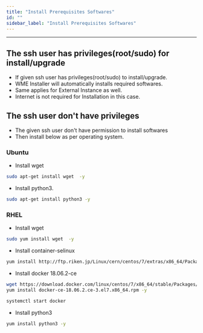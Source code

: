 ```yaml
---
title: "Install Prerequisites Softwares"
id: ""
sidebar_label: "Install Prerequisites Softwares"
---
```

---

## The ssh user has privileges(root/sudo) for install/upgrade

- If given ssh user has privileges(root/sudo) to install/upgrade.
- WME Installer will automatically installs required softwares.
- Same applies for External Instance as well.
- Internet is not required for Installation in this case.

## The ssh user don't have privileges

- The given ssh user don't have permission to install softwares
- Then install below as per operating system.

### Ubuntu

- Install  wget

```bash
sudo apt-get install wget  -y
```

- Install python3.

```bash
sudo apt-get install python3 -y
```

### RHEL

- Install  wget

```bash
sudo yum install wget  -y
```

- Install container-selinux

```bash
yum install http://ftp.riken.jp/Linux/cern/centos/7/extras/x86_64/Packages/container-selinux-2.10-2.el7.noarch.rpm -y
```

- Install docker 18.06.2-ce

```bash
wget https://download.docker.com/linux/centos/7/x86_64/stable/Packages/docker-ce-18.06.2.ce-3.el7.x86_64.rpm
yum install docker-ce-18.06.2.ce-3.el7.x86_64.rpm -y
```

```bash
systemctl start docker
```

- Install python3

```bash
yum install python3 -y
```
